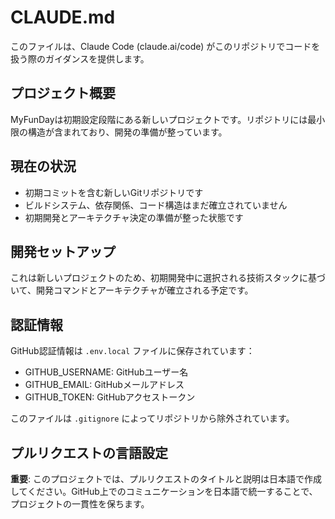 # CLAUDE.md

このファイルは、Claude Code (claude.ai/code) がこのリポジトリでコードを扱う際のガイダンスを提供します。

## プロジェクト概要

MyFunDayは初期設定段階にある新しいプロジェクトです。リポジトリには最小限の構造が含まれており、開発の準備が整っています。

## 現在の状況

- 初期コミットを含む新しいGitリポジトリです
- ビルドシステム、依存関係、コード構造はまだ確立されていません
- 初期開発とアーキテクチャ決定の準備が整った状態です

## 開発セットアップ

これは新しいプロジェクトのため、初期開発中に選択される技術スタックに基づいて、開発コマンドとアーキテクチャが確立される予定です。

## 認証情報

GitHub認証情報は `.env.local` ファイルに保存されています：
- GITHUB_USERNAME: GitHubユーザー名
- GITHUB_EMAIL: GitHubメールアドレス  
- GITHUB_TOKEN: GitHubアクセストークン

このファイルは `.gitignore` によってリポジトリから除外されています。

## プルリクエストの言語設定

**重要**: このプロジェクトでは、プルリクエストのタイトルと説明は日本語で作成してください。GitHub上でのコミュニケーションを日本語で統一することで、プロジェクトの一貫性を保ちます。